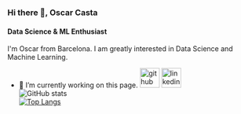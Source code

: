 ### Hi there 👋, Oscar Casta
#### Data Science & ML  Enthusiast
I'm Oscar from Barcelona. I am greatly interested in Data Science and Machine Learning. 
- 🔭 I’m currently working on this page. 
[<img src='https://cdn.jsdelivr.net/npm/simple-icons@3.0.1/icons/github.svg' alt='github' height='40'>](https://github.com/OscarCasta)  [<img src='https://cdn.jsdelivr.net/npm/simple-icons@3.0.1/icons/linkedin.svg' alt='linkedin' height='40'>](https://www.linkedin.com/in/https://www.linkedin.com/in/oscarcasta//)  
![GitHub stats](https://github-readme-stats.vercel.app/api?username=OscarCasta&show_icons=true)  
[![Top Langs](https://github-readme-stats.vercel.app/api/top-langs/?username=OscarCasta)](https://github.com/anuraghazra/github-readme-stats)
